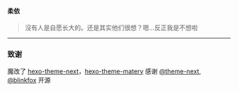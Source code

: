 #### 柔依
>沒有人是自愿长大的。还是其实他们很想？嗯…反正我是不想啦

---

### 致谢
魔改了 [hexo-theme-next](https://github.com/theme-next/hexo-theme-next)，[hexo-theme-matery](https://github.com/blinkfox/hexo-theme-matery) 感谢 [@theme-next](https://github.com/theme-next), [@blinkfox](https://github.com/blinkfox) 开源

